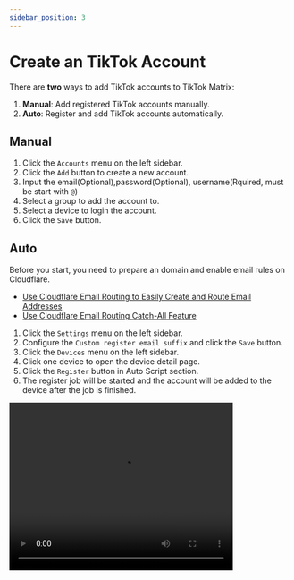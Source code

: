 ```yaml
---
sidebar_position: 3
---
```


# Create an TikTok Account

There are **two** ways to add TikTok accounts to TikTok Matrix:

1. **Manual**: Add registered TikTok accounts manually.
2. **Auto**: Register and add TikTok accounts automatically.

## Manual

1. Click the `Accounts` menu on the left sidebar.
2. Click the `Add` button to create a new account.
3. Input the email(Optional),password(Optional), username(Rquired, must be start with `@`)
4. Select a group to add the account to.
5. Select a device to login the account.
6. Click the `Save` button.

## Auto

Before you start, you need to prepare an domain and enable email rules on Cloudflare.

- [Use Cloudflare Email Routing to Easily Create and Route Email Addresses](https://blog.cloudflare.com/introducing-email-routing/)
- [Use Cloudflare Email Routing Catch-All Feature](https://developers.cloudflare.com/email-routing/setup/email-routing-addresses/#catch-all-address)

1. Click the `Settings` menu on the left sidebar.
2. Configure the `Custom register email suffix` and click the `Save` button.
3. Click the `Devices` menu on the left sidebar.
4. Click one device to open the device detail page.
5. Click the `Register` button in Auto Script section.
6. The register job will be started and the account will be added to the device after the job is finished.

<video src="https://r2.tikmatrix.com/register-0506.mp4" controls width="400" height="300"></video>
